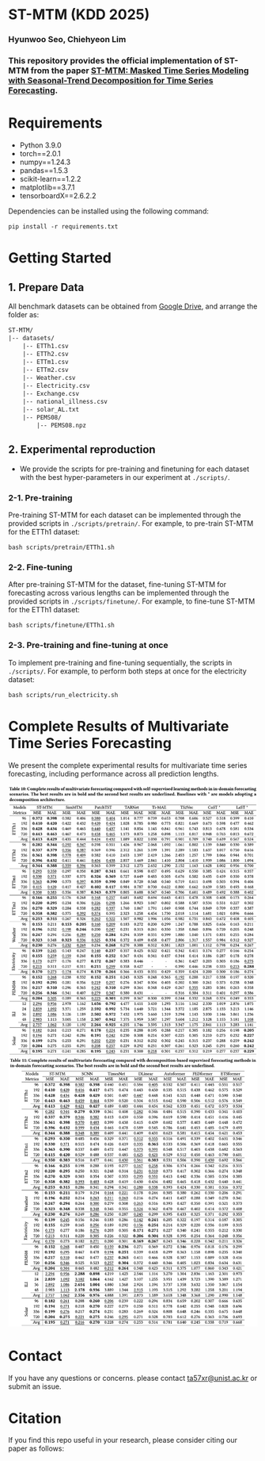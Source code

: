 
ST-MTM (KDD 2025)
===============

### Hyunwoo Seo, Chiehyeon Lim


### This repository provides the official implementation of ST-MTM from the paper [ST-MTM: Masked Time Series Modeling with Seasonal-Trend Decomposition for Time Series Forecasting]().


# Requirements

- Python 3.9.0
- torch==2.0.1
- numpy==1.24.3
- pandas==1.5.3
- scikit-learn==1.2.2
- matplotlib==3.7.1
- tensorboardX==2.6.2.2

Dependencies can be installed using the following command:

    pip install -r requirements.txt

# Getting Started

## 1. Prepare Data

All benchmark datasets can be obtained from [Google Drive](https://drive.google.com/drive/folders/1lXyUYd0RerPyJgUZZ5rv0uYG-xcycQ38?usp=sharing), and arrange the folder as:

    ST-MTM/
    |-- datasets/
        |-- ETTh1.csv
        |-- ETTh2.csv
        |-- ETTm1.csv
        |-- ETTm2.csv
        |-- Weather.csv
        |-- Electricity.csv
        |-- Exchange.csv
        |-- national_illness.csv
        |-- solar_AL.txt
        |-- PEMS08/
            |-- PEMS08.npz

## 2. Experimental reproduction

- We provide the scripts for pre-training and finetuning for each dataset with the best hyper-parameters in our experiment at `./scripts/`.

### 2-1. Pre-training

Pre-training ST-MTM for each dataset can be implemented through the provided scripts in `./scripts/pretrain/`. For example, to pre-train ST-MTM for the ETTh1 dataset:

    bash scripts/pretrain/ETTh1.sh

### 2-2. Fine-tuning

After pre-training ST-MTM for the dataset, fine-tuning ST-MTM for forecasting across various lengths can be implemented through the provided scripts in `./scripts/finetune/`. For example, to fine-tune ST-MTM for the ETTh1 dataset:

    bash scripts/finetune/ETTh1.sh

### 2-3. Pre-training and fine-tuning at once

To implement pre-training and fine-tuning sequentially, the scripts in `./scripts/`. For example, to perform both steps at once for the electricity dataset:

    bash scripts/run_electricity.sh

# Complete Results of Multivariate Time Series Forecasting

We present the complete experimental results for multivariate time series forecasting, including performance across all prediction lengths.

![self-supervised baselines](img/self-supervised%20learning.png)
![decomposition-based forecasting baselines](img/decomposition-based%20forecasting.png)

# Contact

If you have any questions or concerns. please contact ta57xr@unist.ac.kr or submit an issue.

# Citation

If you find this repo useful in your research, please consider citing our paper as follows:

